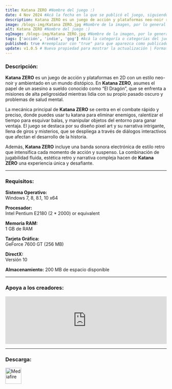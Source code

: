 ```yaml
---
title: Katana ZERO #Nombre del juego :)
date: 4 Nov 2024 #Acá la fecha en la que se publicó el juego, siguiendo este formato: Dia "30", Mes "Oct", Año "2024" = como debe quedar: 30 Oct 2024
description: Katana ZERO es un juego de acción y plataformas neo-noir rebosante de personalidad, acción vertiginosa y combates de muerte instantánea. Usa tu espada, corre y manipula el tiempo para desvelar tu pasado en un despliegue acrobático brutalmente estético. #Acá una mini descripción del juego
image: /blogs-img/Katana ZERO.jpg #Nombre de la imagen, por lo general es exactamente el mismo nombre que el juego excluyendo lo ":" (Dos puntos)
alt: Katana ZERO #Nombre del juego :)
ogImage: /blogs-img/Katana ZERO.jpg #Nombre de la imagen, por lo general es exactamente el mismo nombre que el juego excluyendo lo ":" (Dos puntos)
tags: ['acción', 'indie', 'gog'] #Acá la categoría o categorías del juego, si es más de una se coloca en este formato: ['categoría1', 'categoría2']
published: true #reemplazar con "true" para que aparezca como publicado
update: v1.0.5 # Nueva propiedad para mostrar la actualización | Formato: v1.0.0
---
```


<!--En VSCode seleccionando una palabra, por ejemplo: "Katana-ZERO" y apretando Ctrl+F2 se seleccionan todas las palabras iguales-->

### Descripción:
**Katana ZERO** es un juego de acción y plataformas en 2D con un estilo neo-noir y ambientado en un mundo distópico. En **Katana ZERO**, asumes el papel de un asesino a sueldo conocido como “El Dragón”, que se enfrenta a misiones de alta peligrosidad mientras lidia con su propio pasado oscuro y problemas de salud mental. 

La mecánica principal de **Katana ZERO** se centra en el combate rápido y preciso, donde puedes usar tu katana para eliminar enemigos, ralentizar el tiempo para esquivar balas, y manipular objetos del entorno para ganar ventaja. El juego se destaca por su diseño pixel art y su narrativa intrigante, llena de giros y misterios, que se despliega a través de diálogos interactivos que afectan el desarrollo de la historia.

Además, **Katana ZERO** incluye una banda sonora electrónica de estilo retro que intensifica cada momento de acción y suspenso. La combinación de jugabilidad fluida, estética retro y narrativa compleja hacen de **Katana ZERO** una experiencia única y desafiante.
<!--Prompt para Chat-GPT: Hazme una descripción para el juego "Katana-ZERO" y cada que menciones "Katana-ZERO" ponlo en negrita -->

---

### Requisitos:
**Sistema Operativo:**  
Windows 7, 8, 8.1, 10 x64

**Procesador:**  
Intel Pentium E2180 (2 * 2000) or equivalent

**Memoria RAM:**  
1 GB de RAM

**Tarjeta Gráfica:**  
GeForce 7600 GT (256 MB)

**DirectX:**  
Versión 10

**Almacenamiento:** 
200 MB de espacio disponible

<!--Si falta o sobra un requisito se quita o se agrega manteniendo el mismo formato-->

---

### Apoya a los creadores:
<iframe src="https://store.steampowered.com/widget/460950/" frameborder="0" style="background-color: transparent; width: 100% !important; aspect-ratio: 646 / 190;"></iframe>

<!--Reemplazar los numeros (AppID) del juego (en este caso 2668510) por el numero (AppID) correspondiente con el juego a publicar-->
<!--El AppID se encuentra en la URL del Juego en Steam-->

---

### Descarga:

[<img src="https://gist.github.com/cxmeel/0dbc95191f239b631c3874f4ccf114e2/raw/download.svg" alt="Mediafire" height="50" />](https://www.mediafire.com/file/x8fvz9g31wj6geg/Katana_ZERO.zip/file)

<!-- # se debe reemplazar por el link de descarga-->

<!--NOMBRE-DEL-SERVICIO se debe reemplazar por el servicio donde está subido el juego-->